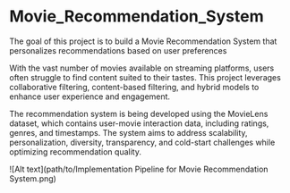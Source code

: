 # Movie_Recommendation_System
The goal of this project is to build a Movie Recommendation System that personalizes recommendations based on user preferences

With the vast number of movies available on streaming platforms, users often struggle to find content suited to their tastes. This project leverages collaborative filtering, content-based filtering, and hybrid models to enhance user experience and engagement.

The recommendation system is being developed using the MovieLens dataset, which contains user-movie interaction data, including ratings, genres, and timestamps. The system aims to address scalability, personalization, diversity, transparency, and cold-start challenges while optimizing recommendation quality.


![Alt text](path/to/Implementation Pipeline for Movie Recommendation System.png)
